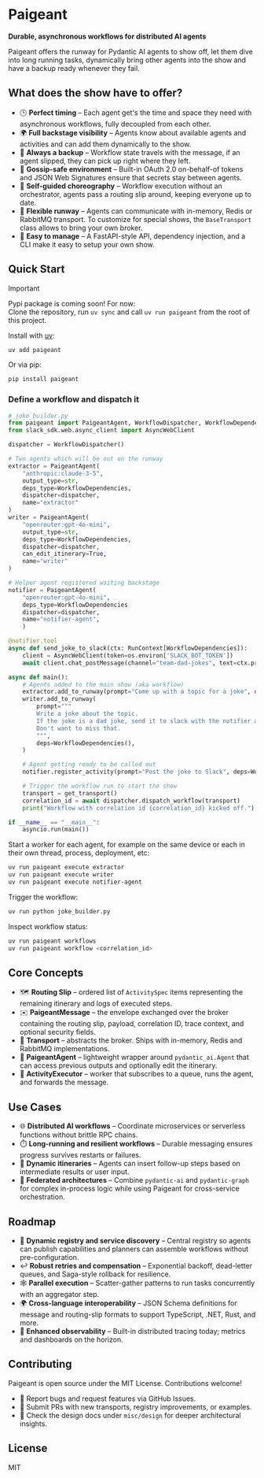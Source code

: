# Paigeant

**Durable, asynchronous workflows for distributed AI agents**

Paigeant offers the runway for Pydantic AI agents to show off, let them dive into long running tasks, dynamically bring other agents into the show and have a backup ready whenever they fail. 

## What does the show have to offer?

- 🕒 **Perfect timing** – Each agent get's the time and space they need with asynchronous workflows, fully decoupled from each other.
- 🌍 **Full backstage visibility** – Agents know about available agents and activities and can add them dynamically to the show. 
- 💾 **Always a backup** – Workflow state travels with the message, if an agent slipped, they can pick up right where they left.
- 🔐 **Gossip-safe environment** – Built-in OAuth 2.0 on-behalf-of tokens and JSON Web Signatures ensure that secrets stay between agents.
- 👯 **Self-guided choreography** – Workflow execution without an orchestrator, agents pass a routing slip around, keeping everyone up to date.
- 👠 **Flexible runway** – Agents can communicate with in-memory, Redis or RabbitMQ transport. To customize for special shows, the `BaseTransport` class allows to bring your own broker.
- 🎯 **Easy to manage** – A FastAPI-style API, dependency injection, and a CLI make it easy to setup your own show.

## Quick Start
> [!IMPORTANT]
> Pypi package is coming soon! For now:   
> Clone the repository, run `uv sync` and call `uv run paigeant` from the root of this project.

Install with [uv](https://docs.astral.sh/uv/):

```bash
uv add paigeant
```

Or via pip:

```bash
pip install paigeant
```

### Define a workflow and dispatch it

```python
# joke_builder.py
from paigeant import PaigeantAgent, WorkflowDispatcher, WorkflowDependencies, get_transport    
from slack_sdk.web.async_client import AsyncWebClient

dispatcher = WorkflowDispatcher()

# Two agents which will be out on the runway
extractor = PaigeantAgent(
    "anthropic:claude-3-5",
    output_type=str,
    deps_type=WorkflowDependencies,
    dispatcher=dispatcher,
    name="extractor"
)
writer = PaigeantAgent(
    "openrouter:gpt-4o-mini",
    output_type=str,
    deps_type=WorkflowDependencies,
    dispatcher=dispatcher,
    can_edit_itinerary=True,
    name="writer"
)

# Helper agent registered waiting backstage
notifier = PaigeantAgent(
    "openrouter:gpt-4o-mini",
    deps_type=WorkflowDependencies
    dispatcher=dispatcher, 
    name="notifier-agent", 
    )

@notifier.tool
async def send_joke_to_slack(ctx: RunContext[WorkflowDependencies]):
    client = AsyncWebClient(token=os.environ['SLACK_BOT_TOKEN'])
    await client.chat_postMessage(channel="team-dad-jokes", text=ctx.previous_output)

async def main():
    # Agents added to the main show (aka workflow)
    extractor.add_to_runway(prompt="Come up with a topic for a joke", deps=WorkflowDependencies())
    writer.add_to_runway(
        prompt="""
        Write a joke about the topic.
        If the joke is a dad joke, send it to slack with the notifier agent.
        Don't want to miss that.
        """,
        deps=WorkflowDependencies(),
    )

    # Agent getting ready to be called out
    notifier.register_activity(prompt="Post the joke to Slack", deps=WorkflowDependencies())

    # Trigger the workflow run to start the show
    transport = get_transport()  
    correlation_id = await dispatcher.dispatch_workflow(transport)
    print("Workflow with correlation id {correlation_id} kicked off.")

if __name__ == "__main__":
    asyncio.run(main())
```

Start a worker for each agent, for example on the same device or each in their own thread, process, deployment, etc:

```bash
uv run paigeant execute extractor
uv run paigeant execute writer
uv run paigeant execute notifier-agent
```

Trigger the workflow:
```bash
uv run python joke_builder.py
```

Inspect workflow status:

```bash
uv run paigeant workflows
uv run paigeant workflow <correlation_id>
```

## Core Concepts

- 🗺️ **Routing Slip** – ordered list of `ActivitySpec` items representing the remaining itinerary and logs of executed steps.
- ✉️ **PaigeantMessage** – the envelope exchanged over the broker containing the routing slip, payload, correlation ID, trace context, and optional security fields.
- 📮 **Transport** – abstracts the broker. Ships with in-memory, Redis and RabbitMQ implementations.
- 🤖 **PaigeantAgent** – lightweight wrapper around `pydantic_ai.Agent` that can access previous outputs and optionally edit the itinerary.
- 👷 **ActivityExecutor** – worker that subscribes to a queue, runs the agent, and forwards the message.

## Use Cases

- 🌐 **Distributed AI workflows** – Coordinate microservices or serverless functions without brittle RPC chains.
- ⏱️ **Long-running and resilient workflows** – Durable messaging ensures progress survives restarts or failures.
- 🔄 **Dynamic itineraries** – Agents can insert follow-up steps based on intermediate results or user input.
- 🤝 **Federated architectures** – Combine `pydantic-ai` and `pydantic-graph` for complex in-process logic while using Paigeant for cross-service orchestration.

## Roadmap

- 📇 **Dynamic registry and service discovery** – Central registry so agents can publish capabilities and planners can assemble workflows without pre-configuration.
- ↩️ **Robust retries and compensation** – Exponential backoff, dead-letter queues, and Saga-style rollback for resilience.
- 🕸️ **Parallel execution** – Scatter-gather patterns to run tasks concurrently with an aggregator step.
- 🌍 **Cross-language interoperability** – JSON Schema definitions for message and routing-slip formats to support TypeScript, .NET, Rust, and more.
- 👀 **Enhanced observability** – Built-in distributed tracing today; metrics and dashboards on the horizon.

## Contributing

Paigeant is open source under the MIT License. Contributions welcome!

- 🐞 Report bugs and request features via GitHub Issues.
- 🔧 Submit PRs with new transports, registry improvements, or examples.
- 📖 Check the design docs under `misc/design` for deeper architectural insights.

## License

MIT

